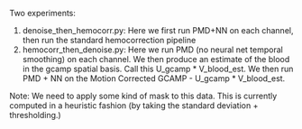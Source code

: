 Two experiments: 

1. denoise_then_hemocorr.py: Here we first run PMD+NN on each channel, then run the standard hemocorrection pipeline
2. hemocorr_then_denoise.py: Here we run PMD (no neural net temporal smoothing) on each channel. We then produce an estimate of 
the blood in the gcamp spatial basis. Call this U_gcamp * V_blood_est. 
We then run PMD + NN on the Motion Corrected GCAMP - U_gcamp * V_blood_est.

Note: 
We need to apply some kind of mask to this data. This is currently
computed in a heuristic fashion (by taking the standard deviation + thresholding.)
